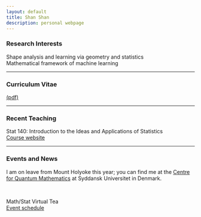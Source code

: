```yaml
---
layout: default
title: Shan Shan
description: personal webpage
---
```


### Research Interests 
Shape analysis and learning via geometry and statistics <br />
Mathematical framework of machine learning
<hr />

### Curriculum Vitae 
[(pdf)](../CV/cv.pdf)
<hr />	
	
### Recent Teaching
Stat 140: Introduction to the Ideas and Applications of Statistics <br/>
[Course website](https://sshanshans.github.io/stat140/)
<hr />

### Events and News

I am on leave from Mount Holyoke this year; you can find me at the [Centre for Quantum Mathematics](https://www.sdu.dk/en/qm) at Syddansk Universitet in Denmark.   <br />

 <br />
 
Math/Stat Virtual Tea <br/>
[Event schedule](https://sshanshans.github.io/VirtualTea/static/imprint/)


<br />
<br />
<br />
<br />
<br />
        
